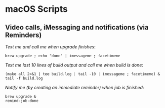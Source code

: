 # macOS Scripts

## Video calls, iMessaging and notifications (via Reminders)

_Text me and call me when upgrade finishes_:
```
brew upgrade ; echo "done" | imessageme ; facetimeme
```

_Text me last 10 lines of build output and call me when build is done_:
```
(make all 2>&1 | tee build.log | tail -10 | imessageme ; facetimeme) & tail -f build.log
```

_Notify me (by creating an immediate reminder) when job is finished_:
```
brew upgrade &
remind-job-done
```
